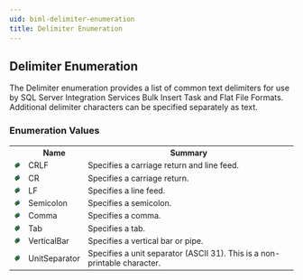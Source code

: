```yaml
---
uid: biml-delimiter-enumeration
title: Delimiter Enumeration
---
```


## Delimiter Enumeration

<div class="LanguageSummary"><div class ="SummaryItem">The Delimiter enumeration provides a list of common text delimiters for use by SQL Server Integration Services Bulk Insert Task and Flat File Formats.  Additional delimiter characters can be specified separately as text.</div></div>
<div class="EnumValueGroup">

### Enumeration Values

<table id="EnumValue" class="MemberList"><tbody><tr><th class="MemberTypeIconColumnHeader">&nbsp;</th><th class="MemberNameColumnHeader">Name</th><th class="MemberSummaryColumnHeader">Summary</th></tr><tr class="cd0"><td align="center" class="MemberTypeIcon"><img src="enumValue.png"></img></td><td class="MemberName">CRLF</td><td class="MemberSummary"><div class ="SummaryItem">Specifies a carriage return and line feed.</div></td></tr><tr class="cd1"><td align="center" class="MemberTypeIcon"><img src="enumValue.png"></img></td><td class="MemberName">CR</td><td class="MemberSummary"><div class ="SummaryItem">Specifies a carriage return.</div></td></tr><tr class="cd0"><td align="center" class="MemberTypeIcon"><img src="enumValue.png"></img></td><td class="MemberName">LF</td><td class="MemberSummary"><div class ="SummaryItem">Specifies a line feed.</div></td></tr><tr class="cd1"><td align="center" class="MemberTypeIcon"><img src="enumValue.png"></img></td><td class="MemberName">Semicolon</td><td class="MemberSummary"><div class ="SummaryItem">Specifies a semicolon.</div></td></tr><tr class="cd0"><td align="center" class="MemberTypeIcon"><img src="enumValue.png"></img></td><td class="MemberName">Comma</td><td class="MemberSummary"><div class ="SummaryItem">Specifies a comma.</div></td></tr><tr class="cd1"><td align="center" class="MemberTypeIcon"><img src="enumValue.png"></img></td><td class="MemberName">Tab</td><td class="MemberSummary"><div class ="SummaryItem">Specifies a tab.</div></td></tr><tr class="cd0"><td align="center" class="MemberTypeIcon"><img src="enumValue.png"></img></td><td class="MemberName">VerticalBar</td><td class="MemberSummary"><div class ="SummaryItem">Specifies a vertical bar or pipe.</div></td></tr><tr class="cd1"><td align="center" class="MemberTypeIcon"><img src="enumValue.png"></img></td><td class="MemberName">UnitSeparator</td><td class="MemberSummary"><div class ="SummaryItem">Specifies a unit separator (ASCII 31). This is a non-printable character.</div></td></tr></tbody></table>
</div>